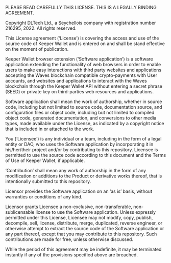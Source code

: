 PLEASE READ CAREFULLY THIS LICENSE. THIS IS A LEGALLY BINDING AGREEMENT.

Copyright DLTech Ltd., a Seychellois company with registration number 216295, 2022. All rights reserved.

This License agreement (‘License’) is covering the access and use of the source code of Keeper Wallet and is entered on and shall be stand effective on the moment of publication.

Keeper Wallet browser extension (‘Software application’) is a software application extending the functionality of web browsers in order to enable users to make easy interactions with third party websites and applications accepting the Waves blockchain compatible crypto-payments with User accounts, and websites and applications to interact with the Waves blockchain through the Keeper Wallet API without entering a secret phrase (SEED) or private key on third-parties web resources and applications.

Software application shall mean the work of authorship, whether in source code, including but not limited to source code, documentation source, and configuration files or object code, including but not limited to compiled object code, generated documentation, and conversions to other media types, made available under the License, as indicated by a copyright notice that is included in or attached to the work.

You (‘Licensee’) is any individual or a team, including in the form of a legal entity or DAO, who uses the Software application by incorporating it in his/her/their project and/or by contributing to this repository. Licensee is permitted to use the source code according to this document and the Terms of Use of Keeper Wallet, if applicable.

‘Contribution’ shall mean any work of authorship in the form of any modification or additions to the Product or derivative works thereof, that is intentionally submitted to this repository.

Licensor provides the Software application on an ‘as is’ basis, without warranties or conditions of any kind.

Licensor grants Licensee a non-exclusive, non-transferable, non-sublicensable license to use the Software application. Unless expressly permitted under this License, Licensee may not modify, copy, publish, decompile, sell, license, distribute, merge, duplicated, reverse engineer, or otherwise attempt to extract the source code of the Software application or any part thereof, except that you may contribute to this repository. Such contributions are made for free, unless otherwise discussed.

While the period of this agreement may be indefinite, it may be terminated instantly if any of the provisions specified above are breached.
